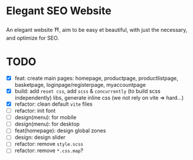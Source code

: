 # Elegant SEO Website

An elegant website ⛩️, aim to be easy et beautiful, with just the necessary, and optimize for SEO.

# TODO

- [x] feat: create main pages: homepage, productpage, productlistpage, basketpage, loginpage/registerpage, myaccountpage
- [x] build: add `reset css`, add `scss` & `concurrently` (to build scss independently) libs, generate inline css (we not rely on vite => hard...)
- [x] refactor: clean default `vite` files
- [ ] refactor: init font
- [ ] design(menu): for mobile
- [ ] design(menu): for desktop
- [ ] feat(homepage): design global zones
- [ ] design: design slider
- [ ] refactor: remove `style.scss`
- [ ] refactor: remove `*.css.map`?